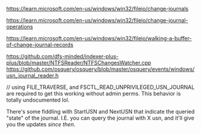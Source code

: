 https://learn.microsoft.com/en-us/windows/win32/fileio/change-journals


https://learn.microsoft.com/en-us/windows/win32/fileio/change-journal-operations


https://learn.microsoft.com/en-us/windows/win32/fileio/walking-a-buffer-of-change-journal-records


https://github.com/dfs-minded/indexer-plus-plus/blob/master/NTFSReader/NTFSChangesWatcher.cpp
https://github.com/osquery/osquery/blob/master/osquery/events/windows/usn_journal_reader.h


// using FILE_TRAVERSE, and FSCTL_READ_UNPRIVILEGED_USN_JOURNAL are required to get this working without
admin perms. This behavior is totally undocumented lol. 

There's some fiddling with StartUSN and NextUSN that indicate the queried "state" of the journal.
I.E. you can query the journal with X usn, and it'll give you the updates *since then*. 